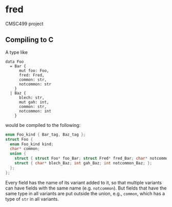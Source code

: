 # fred

CMSC499 project

## Compiling to C

A type like
```
data Foo
  = Bar {
      mut foo: Foo,
      fred: Fred,
      common: str,
      notcommon: str
    }
  | Baz {
      blech: str,
      mut gah: int,
      common: str,
      notcommon: int
    }
```
would be compiled to the following:
```c
enum Foo_kind { Bar_tag, Baz_tag };
struct Foo {
  enum Foo_kind kind;
  char* common;
  union {
    struct { struct Foo* foo_Bar; struct Fred* fred_Bar; char* notcommon_Bar; };
    struct { char* blech_Baz; int gah_Baz; int notcommon_Baz; };
  };
};
```

Every field has the name of its variant added to it, so that multiple variants can have fields with the same name (e.g. `notcommon`). But fields that have the same type in all variants are put outside the union, e.g., `common`, which has a type of `str` in all variants.

